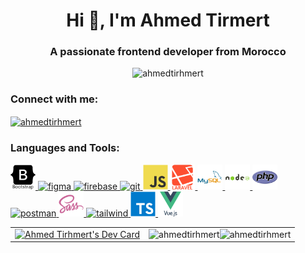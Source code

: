 <h1 align="center">Hi 👋, I'm Ahmed Tirmert</h1>
<h3 align="center">A passionate frontend developer from Morocco</h3>

<p align="center"> <img src="https://komarev.com/ghpvc/?username=ahmedtirhmert&label=Profile%20views&color=0e75b6&style=flat" alt="ahmedtirhmert" /> </p>
<!-- <a href="https://app.daily.dev/Lucifer"><img src="https://github.com/ahmedTirhmert/ahmedTirhmert/blob/main/devcard.svg" width="400" alt="Ahmed Tirhmert's Dev Card"/></a> -->

<h3 align="left">Connect with me:</h3>
<p align="left">
<a href="https://linkedin.com/in/ahmedtirhmert" target="blank"><img align="center" src="https://raw.githubusercontent.com/rahuldkjain/github-profile-readme-generator/master/src/images/icons/Social/linked-in-alt.svg" alt="ahmedtirhmert" height="30" width="40" /></a>
</p>

<h3 align="left">Languages and Tools:</h3>
<p align="left"> <a href="https://getbootstrap.com" target="_blank" rel="noreferrer"> <img src="https://raw.githubusercontent.com/devicons/devicon/master/icons/bootstrap/bootstrap-plain-wordmark.svg" alt="bootstrap" width="40" height="40"/> </a> <a href="https://www.figma.com/" target="_blank" rel="noreferrer"> <img src="https://www.vectorlogo.zone/logos/figma/figma-icon.svg" alt="figma" width="40" height="40"/> </a> <a href="https://firebase.google.com/" target="_blank" rel="noreferrer"> <img src="https://www.vectorlogo.zone/logos/firebase/firebase-icon.svg" alt="firebase" width="40" height="40"/> </a> <a href="https://git-scm.com/" target="_blank" rel="noreferrer"> <img src="https://www.vectorlogo.zone/logos/git-scm/git-scm-icon.svg" alt="git" width="40" height="40"/> </a> <a href="https://developer.mozilla.org/en-US/docs/Web/JavaScript" target="_blank" rel="noreferrer"> <img src="https://raw.githubusercontent.com/devicons/devicon/master/icons/javascript/javascript-original.svg" alt="javascript" width="40" height="40"/> </a> <a href="https://laravel.com/" target="_blank" rel="noreferrer"> <img src="https://raw.githubusercontent.com/devicons/devicon/master/icons/laravel/laravel-plain-wordmark.svg" alt="laravel" width="40" height="40"/> </a> <a href="https://www.mysql.com/" target="_blank" rel="noreferrer"> <img src="https://raw.githubusercontent.com/devicons/devicon/master/icons/mysql/mysql-original-wordmark.svg" alt="mysql" width="40" height="40"/> </a> <a href="https://nodejs.org" target="_blank" rel="noreferrer"> <img src="https://raw.githubusercontent.com/devicons/devicon/master/icons/nodejs/nodejs-original-wordmark.svg" alt="nodejs" width="40" height="40"/> </a> <a href="https://www.php.net" target="_blank" rel="noreferrer"> <img src="https://raw.githubusercontent.com/devicons/devicon/master/icons/php/php-original.svg" alt="php" width="40" height="40"/> </a> <a href="https://postman.com" target="_blank" rel="noreferrer"> <img src="https://www.vectorlogo.zone/logos/getpostman/getpostman-icon.svg" alt="postman" width="40" height="40"/> </a> <a href="https://sass-lang.com" target="_blank" rel="noreferrer"> <img src="https://raw.githubusercontent.com/devicons/devicon/master/icons/sass/sass-original.svg" alt="sass" width="40" height="40"/> </a> <a href="https://tailwindcss.com/" target="_blank" rel="noreferrer"> <img src="https://www.vectorlogo.zone/logos/tailwindcss/tailwindcss-icon.svg" alt="tailwind" width="40" height="40"/> </a> <a href="https://www.typescriptlang.org/" target="_blank" rel="noreferrer"> <img src="https://raw.githubusercontent.com/devicons/devicon/master/icons/typescript/typescript-original.svg" alt="typescript" width="40" height="40"/> </a> <a href="https://vuejs.org/" target="_blank" rel="noreferrer"> <img src="https://raw.githubusercontent.com/devicons/devicon/master/icons/vuejs/vuejs-original-wordmark.svg" alt="vuejs" width="40" height="40"/> </a> </p>

<!-- <p><img align="left" src="https://github-readme-stats.vercel.app/api/top-langs?username=ahmedtirhmert&show_icons=true&theme=tokyonight&locale=en&layout=compact" alt="ahmedtirhmert" /></p> -->

<!-- <p>&nbsp;<img align="left" src="https://github-readme-stats.vercel.app/api?username=ahmedtirhmert&show_icons=true&theme=tokyonight&locale=en" alt="ahmedtirhmert" /></p> -->
<table style="border-collapse: collapse">
  <tr>
    <td>
      <a href="https://app.daily.dev/Lucifer"
        ><img
          src="https://api.daily.dev/devcards/c132f1e67b8b433c92c9d70179c43932.png?r=o93"
          width="400"
          alt="Ahmed Tirhmert's Dev Card"
      /></a>
    </td>
    <td>
      <img
        width="400"
        src="https://github-readme-stats.vercel.app/api/top-langs?username=ahmedtirhmert&show_icons=true&theme=tokyonight&locale=en&layout=compact"
        alt="ahmedtirhmert"
      /><img
        width="400"
        src="https://github-readme-stats.vercel.app/api?username=ahmedtirhmert&show_icons=true&theme=tokyonight&locale=en"
        alt="ahmedtirhmert"
      />
    </td>
  </tr>
</table>
